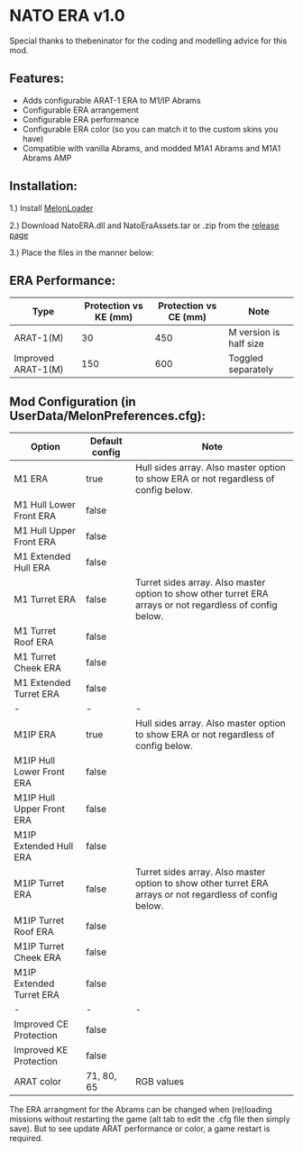 # NATO ERA v1.0

Special thanks to thebeninator for the coding and modelling advice for this mod.

## Features:
<p>
	<ul>
	<li>Adds configurable ARAT-1 ERA to M1/IP Abrams</li>
	<li>Configurable ERA arrangement</li>
	<li>Configurable ERA performance</li>
	<li>Configurable ERA color (so you can match it to the custom skins you have)</li>
	<li>Compatible with vanilla Abrams, and modded M1A1 Abrams and M1A1 Abrams AMP</li>
 	</ul>
</p>

## Installation:
1.) Install [MelonLoader](https://github.com/LavaGang/MelonLoader/)

2.) Download NatoERA.dll and NatoEraAssets.tar or .zip from the [release page](https://github.com/Cyances/NATO-ERA/releases)

3.) Place the files in the manner below:




## ERA Performance:
| Type  | Protection vs KE (mm) | Protection vs CE (mm) | Note
| ------------- | ------------- | ------------- | ------------- | 
| ARAT-1(M) | 30  | 450  | M version is half size |
| Improved ARAT-1(M) | 150  | 600  | Toggled separately |


## Mod Configuration (in UserData/MelonPreferences.cfg):

| Option  | Default config | Note
| ------------- | ------------- | ------------- | 
| M1 ERA  | true | Hull sides array. Also master option to show ERA or not regardless of config below. |
| M1 Hull Lower Front ERA  | false  |  |
| M1 Hull Upper Front ERA  | false  |  |
| M1 Extended Hull ERA | false  |  |
| M1 Turret ERA | false | Turret sides array. Also master option to show other turret ERA arrays or not regardless of config below. |
| M1 Turret Roof ERA | false |  |
| M1 Turret Cheek ERA | false |  |
| M1 Extended Turret ERA | false |  |
| - | - | - |
| M1IP ERA  | true | Hull sides array. Also master option to show ERA or not regardless of config below. |
| M1IP Hull Lower Front ERA  | false  |  |
| M1IP Hull Upper Front ERA  | false  |  |
| M1IP Extended Hull ERA | false  |  |
| M1IP Turret ERA | false | Turret sides array. Also master option to show other turret ERA arrays or not regardless of config below. |
| M1IP Turret Roof ERA | false |  |
| M1IP Turret Cheek ERA | false |  |
| M1IP Extended Turret ERA | false |  |
| - | - | - |
| Improved CE Protection | false |  |
| Improved KE Protection | false |  |
| ARAT color | 71, 80, 65 | RGB values |

The ERA arrangment for the Abrams can be changed when (re)loading missions without restarting the game (alt tab to edit the .cfg file then simply save). But to see update ARAT performance or color, a game restart is required.
